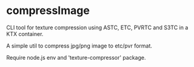 # compressImage

CLI tool for texture compression using ASTC, ETC, PVRTC and S3TC in a KTX container.

A simple util to compress jpg/png image to etc/pvr format.

Require node.js env and 'texture-compressor' package.
